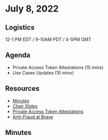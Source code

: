  # July 8, 2022

## Logistics

12-1 PM EDT / 9-10AM PDT / 4-5PM GMT

## Agenda

* Private Access Token Attestations (15 mins)
* Use Cases Updates (10 mins)

## Resources

* [Minutes](https://docs.google.com/document/d/1QE20gCJrGj3R5kGRyzTB6a7Dihytq0oBZ86NegsM4GI/edit?usp=sharing)
* [Chair Slides](https://docs.google.com/presentation/d/1ahi6ZyodQA3m6YvS5d4Ztx8eOZfuBKC0nJThQtoLVBk/edit?usp=sharing)
* [Private Access Token Attestations](pp-attestation.pdf)
* [Anti-Fraud at Brave]()

## Minutes
